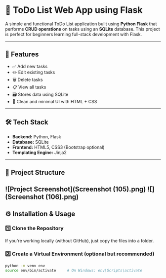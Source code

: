 # 📝 ToDo List Web App using Flask

A simple and functional ToDo List application built using **Python Flask** that performs **CRUD operations** on tasks using an **SQLite** database. This project is perfect for beginners learning full-stack development with Flask.

---

## 🚀 Features

- ✅ Add new tasks
- ✏️ Edit existing tasks
- 🗑️ Delete tasks
- 📋 View all tasks
- 🗃️ Stores data using SQLite
- 🎨 Clean and minimal UI with HTML + CSS

---

## 🛠️ Tech Stack

- **Backend:** Python, Flask
- **Database:** SQLite
- **Frontend:** HTML5, CSS3 (Bootstrap optional)
- **Templating Engine:** Jinja2

---

## 📂 Project Structure

![Project Screenshot](Screenshot (105).png)
![](Screenshot (106).png)
---

## ⚙️ Installation & Usage

### 1️⃣ Clone the Repository

If you're working locally (without GitHub), just copy the files into a folder.

### 2️⃣ Create a Virtual Environment (optional but recommended)

```bash
python -m venv env
source env/bin/activate     # On Windows: env\Scripts\activate
